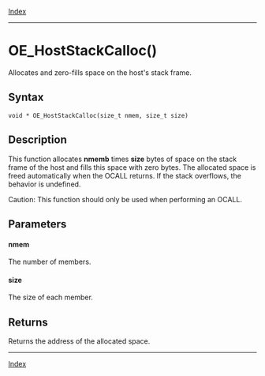 [Index](index.md)

---
# OE_HostStackCalloc()

Allocates and zero-fills space on the host's stack frame.

## Syntax

    void * OE_HostStackCalloc(size_t nmem, size_t size)
## Description 

This function allocates **nmemb** times **size** bytes of space on the stack frame of the host and fills this space with zero bytes. The allocated space is freed automatically when the OCALL returns. If the stack overflows, the behavior is undefined.

Caution: This function should only be used when performing an OCALL.



## Parameters

#### nmem

The number of members.

#### size

The size of each member.

## Returns

Returns the address of the allocated space.

---
[Index](index.md)

